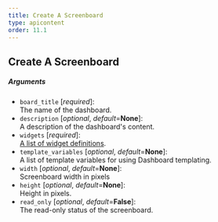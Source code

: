 ```yaml
---
title: Create A Screenboard
type: apicontent
order: 11.1
---
```


## Create A Screenboard
##### Arguments
* `board_title` [*required*]:  
    The name of the dashboard.    
* `description` [*optional*, *default*=**None**]:  
    A description of the dashboard's content.
* `widgets` [*required*]:  
    [A list of widget definitions](/graphing/dashboards/widgets/).
* `template_variables` [*optional*, *default*=**None**]:  
    A list of template variables for using Dashboard templating.
* `width` [*optional*, *default*=**None**]:  
    Screenboard width in pixels
* `height` [*optional*, *default*=**None**]:  
    Height in pixels.
* `read_only` [*optional*, *default*=**False**]:  
    The read-only status of the screenboard.